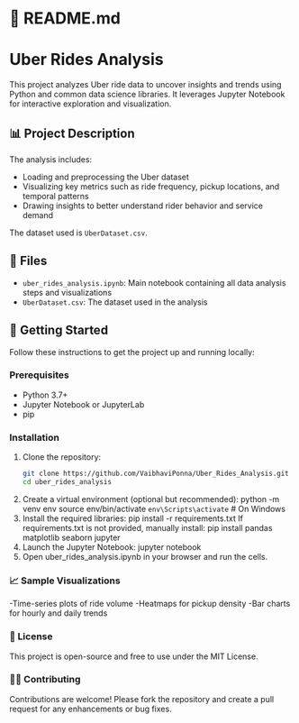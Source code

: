 # 📄 README.md
# Uber Rides Analysis

This project analyzes Uber ride data to uncover insights and trends using Python and common data science libraries. It leverages Jupyter Notebook for interactive exploration and visualization.

## 📊 Project Description

The analysis includes:

- Loading and preprocessing the Uber dataset
- Visualizing key metrics such as ride frequency, pickup locations, and temporal patterns
- Drawing insights to better understand rider behavior and service demand

The dataset used is `UberDataset.csv`.

## 📁 Files

- `uber_rides_analysis.ipynb`: Main notebook containing all data analysis steps and visualizations
- `UberDataset.csv`: The dataset used in the analysis

## 🚀 Getting Started

Follow these instructions to get the project up and running locally:

### Prerequisites

- Python 3.7+
- Jupyter Notebook or JupyterLab
- pip

### Installation

1. Clone the repository:
   ```bash
   git clone https://github.com/VaibhaviPonna/Uber_Rides_Analysis.git
   cd uber_rides_analysis
2. Create a virtual environment (optional but recommended):
   python -m venv env
   source env/bin/activate
   `env\Scripts\activate`   # On Windows
4. Install the required libraries:
   pip install -r requirements.txt
   If requirements.txt is not provided, manually install:
   pip install pandas matplotlib seaborn jupyter
5. Launch the Jupyter Notebook:
   jupyter notebook
6. Open uber_rides_analysis.ipynb in your browser and run the cells.

### 📈 Sample Visualizations 
  -Time-series plots of ride volume
  -Heatmaps for pickup density
  -Bar charts for hourly and daily trends

### 📝 License
  This project is open-source and free to use under the MIT License.

### 🙋‍♂️ Contributing
  Contributions are welcome! Please fork the repository and create a pull request for any enhancements or bug fixes.

